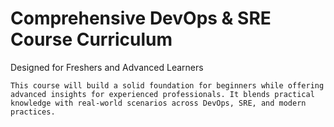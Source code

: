 # Comprehensive DevOps & SRE Course Curriculum

Designed for Freshers and Advanced Learners

```
This course will build a solid foundation for beginners while offering advanced insights for experienced professionals. It blends practical knowledge with real-world scenarios across DevOps, SRE, and modern practices.

```

